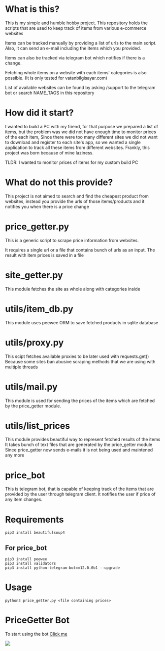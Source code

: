 
# What is this?
This is my simple and humble hobby project. 
This repository holds the scripts that are used to keep track of items 
from various e-commerce websites 

Items can be tracked manually by providing a list of urls to the main script. Also, it can send an e-mail including the items which you provided.

Items can also be tracked via telegram bot which notifies if there is a change.

Fetching whole items on a website with each items' categories is also possible. (It is only tested for vatanbilgisayar.com)

List of available websites can be found by asking /support to the telegram bot or
search NAME_TAGS in this repository

# How did it start?
I wanted to build a PC with my friend, for that purpose we prepared a list of items, 
but the problem was we did not have enough time to monitor prices of the each item, 
Since there were too many different sites we did not want to download and register 
to each site's app, so we wanted a single application to track all these items from 
different websites. Frankly, this project was born because of mine laziness.

TLDR: I wanted to monitor prices of items for my custom build PC

# What do not this provide?

This project is not aimed to search and find the cheapest product from websites, instead you provide the urls of those items/products and it notifies you when there is a price change

# price_getter.py
This is a generic script to scrape price information from websites.

It requires a single url or a file that contains bunch of urls as an input.
The result with item prices is saved in a file

# site_getter.py
This module fetches the site as whole along with categories inside

# utils/item_db.py
This module uses peewee ORM to save fetched products in sqlite database

# utils/proxy.py
This scipt fetches available proxies to be later used with requests.get()
Because some sites ban abusive scraping methods that we are using with multiple threads

# utils/mail.py
This module is used for sending the prices of the items which are
fetched by the price_getter module.

# utils/list_prices
This module provides beautiful way to represent fetched results of the items
It takes bunch of text files that are generated by the price_getter module
Since price_getter now sends e-mails it is not being used and maintened any more

# price_bot
This is telegram bot, that is capable of keeping track of the items that
are provided by the user through telegram client. It notifies the user if
price of any item changes.

# Requirements
    pip3 install beautifulsoup4

## For price_bot
    pip3 install peewee
    pip3 install validators
    pip3 install python-telegram-bot==12.0.0b1 --upgrade

# Usage 
    python3 price_getter.py <file containing prices>

# PriceGetter Bot
To start using the bot [Click me](https://t.me/PriceGetter_bot)


![](https://media.giphy.com/media/LOnrqpjMZraIn14M0u/giphy.gif)

